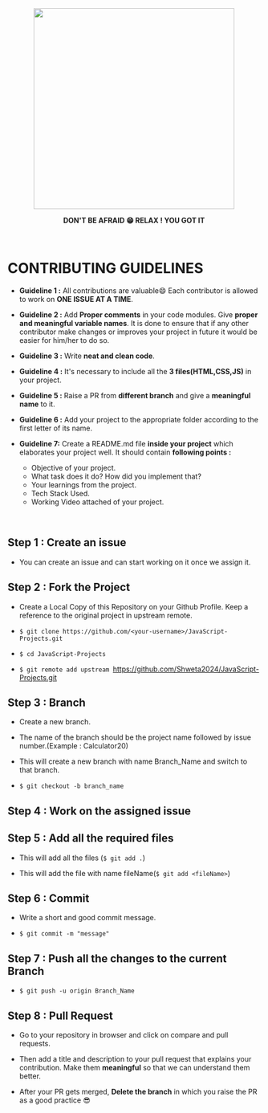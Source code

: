 <div align="center">
    <img width="400" src="https://user-images.githubusercontent.com/94545831/208895341-f67f7edb-7f48-477f-afdb-9a506cbbd669.png" />
</div>

<p align="center"> <b>  DON'T BE AFRAID 😁 RELAX ! YOU GOT IT </b></p>

<br>


# CONTRIBUTING GUIDELINES

- **Guideline 1 :** All contributions are valuable😄 Each contributor is allowed to work on **ONE ISSUE AT A TIME**.

- **Guideline 2 :** Add **Proper comments** in your code modules. Give **proper and meaningful variable names**. It is done to ensure that if any other contributor make changes or improves your project in future it would be easier for him/her to do so.

- **Guideline 3 :** Write **neat and clean code**.
- **Guideline 4 :** It's necessary to include all the **3 files(HTML,CSS,JS)** in your project.
- **Guideline 5 :** Raise a PR from **different branch** and give a **meaningful name** to it.
- **Guideline 6 :** Add your project to the appropriate folder according to the first letter of its name.

- **Guideline 7:** Create a README.md file **inside your project** which elaborates your project well. It should contain **following points :**
   - Objective of your project.
   - What task does it do? How did you implement that?
   - Your learnings from the project.
   - Tech Stack Used.
   - Working Video attached of your project.

<br>

## Step 1 : Create an issue
- You can create an issue and can start working on it once we assign it.

## Step 2 : Fork the Project

- Create a Local Copy of this Repository on your Github Profile. Keep a reference to the original project in upstream remote.

- ```$ git clone https://github.com/<your-username>/JavaScript-Projects.git```

- ```$ cd JavaScript-Projects```

- ```$ git remote add upstream ```https://github.com/Shweta2024/JavaScript-Projects.git
  
  
## Step 3 : Branch
 
- Create a new branch.

- The name of the branch should be the project name followed by issue number.(Example : Calculator20)

- This will create a new branch with name Branch_Name and switch to that branch.

- ```$ git checkout -b branch_name```
 
## Step 4 : Work on the assigned issue
  
## Step 5 : Add all the required files

- This will add all the files (```$ git add .```)

- This will add the file with name fileName(```$ git add <fileName>```)
  
## Step 6 : Commit

- Write a short and good commit message.

- ```$ git commit -m "message"```

## Step 7 : Push all the changes to the current Branch
  
- ```$ git push -u origin Branch_Name```

## Step 8 : Pull Request

- Go to your repository in browser and click on compare and pull requests. 

- Then add a title and description to your pull request that explains your contribution. Make them **meaningful** so that we can understand them better.

- After your PR gets merged, **Delete the branch** in which you raise the PR as a good practice 😎

